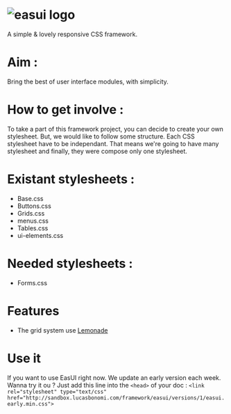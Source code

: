 ![easui logo](http://lab.web-gate.fr/images/easui.png)
=====

A simple &amp; lovely responsive CSS framework.


# Aim : 
Bring the best of user interface modules, with simplicity.


# How to get involve : 

To take a part of this framework project, you can decide to create your own stylesheet. But, we would like to follow some structure.
Each CSS stylesheet have to be independant. That means we're going to have many stylesheet and finally, they were compose only one stylesheet. 

# Existant stylesheets : 

* Base.css 
* Buttons.css 
* Grids.css
* menus.css 
* Tables.css 
* ui-elements.css

# Needed stylesheets : 

* Forms.css


# Features
  
  * The grid system use [Lemonade](https://github.com/dope/lemonade)

# Use it 

  If you want to use EasUI right now. We update an early version each week. 
  Wanna try it ou ? 
  Just add this line into the `<head>` of your doc :
`<link rel="stylesheet" type="text/css" href="http://sandbox.lucasbonomi.com/framework/easui/versions/1/easui.early.min.css">`
